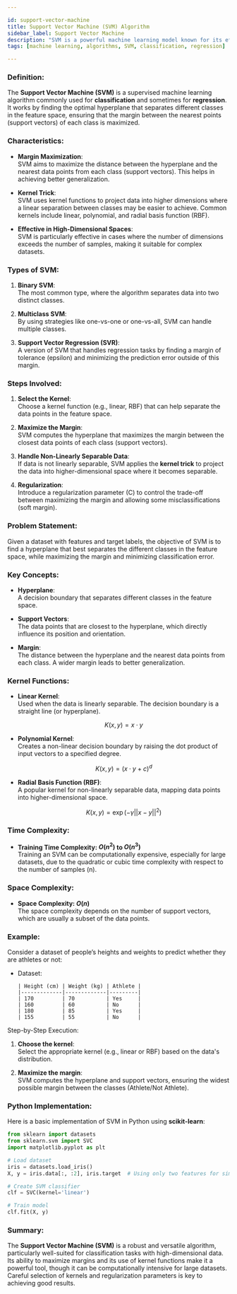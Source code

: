```yaml
---

id: support-vector-machine  
title: Support Vector Machine (SVM) Algorithm  
sidebar_label: Support Vector Machine  
description: "SVM is a powerful machine learning model known for its effectiveness in classification tasks and its ability to handle high-dimensional data."  
tags: [machine learning, algorithms, SVM, classification, regression]

---
```


### Definition:
The **Support Vector Machine (SVM)** is a supervised machine learning algorithm commonly used for **classification** and sometimes for **regression**. It works by finding the optimal hyperplane that separates different classes in the feature space, ensuring that the margin between the nearest points (support vectors) of each class is maximized.

### Characteristics:
- **Margin Maximization**:  
  SVM aims to maximize the distance between the hyperplane and the nearest data points from each class (support vectors). This helps in achieving better generalization.

- **Kernel Trick**:  
  SVM uses kernel functions to project data into higher dimensions where a linear separation between classes may be easier to achieve. Common kernels include linear, polynomial, and radial basis function (RBF).

- **Effective in High-Dimensional Spaces**:  
  SVM is particularly effective in cases where the number of dimensions exceeds the number of samples, making it suitable for complex datasets.

### Types of SVM:
1. **Binary SVM**:  
   The most common type, where the algorithm separates data into two distinct classes.
   
2. **Multiclass SVM**:  
   By using strategies like one-vs-one or one-vs-all, SVM can handle multiple classes.

3. **Support Vector Regression (SVR)**:  
   A version of SVM that handles regression tasks by finding a margin of tolerance (epsilon) and minimizing the prediction error outside of this margin.

### Steps Involved:
1. **Select the Kernel**:  
   Choose a kernel function (e.g., linear, RBF) that can help separate the data points in the feature space.

2. **Maximize the Margin**:  
   SVM computes the hyperplane that maximizes the margin between the closest data points of each class (support vectors).

3. **Handle Non-Linearly Separable Data**:  
   If data is not linearly separable, SVM applies the **kernel trick** to project the data into higher-dimensional space where it becomes separable.

4. **Regularization**:  
   Introduce a regularization parameter (C) to control the trade-off between maximizing the margin and allowing some misclassifications (soft margin).

### Problem Statement:
Given a dataset with features and target labels, the objective of SVM is to find a hyperplane that best separates the different classes in the feature space, while maximizing the margin and minimizing classification error.

### Key Concepts:
- **Hyperplane**:  
  A decision boundary that separates different classes in the feature space.

- **Support Vectors**:  
  The data points that are closest to the hyperplane, which directly influence its position and orientation.

- **Margin**:  
  The distance between the hyperplane and the nearest data points from each class. A wider margin leads to better generalization.

### Kernel Functions:
- **Linear Kernel**:  
  Used when the data is linearly separable. The decision boundary is a straight line (or hyperplane).
  
  $$K(x, y) = x \cdot y$$
  
- **Polynomial Kernel**:  
  Creates a non-linear decision boundary by raising the dot product of input vectors to a specified degree.
  
  $$K(x, y) = (x \cdot y + c)^d$$
  
- **Radial Basis Function (RBF)**:  
  A popular kernel for non-linearly separable data, mapping data points into higher-dimensional space.
  
  $$K(x, y) = \exp(-\gamma ||x - y||^2)$$

### Time Complexity:
- **Training Time Complexity: $O(n^2)$ to $O(n^3)$**  
  Training an SVM can be computationally expensive, especially for large datasets, due to the quadratic or cubic time complexity with respect to the number of samples (n).

### Space Complexity:
- **Space Complexity: $O(n)$**  
  The space complexity depends on the number of support vectors, which are usually a subset of the data points.

### Example:
Consider a dataset of people’s heights and weights to predict whether they are athletes or not:

- Dataset:
  ```  
  | Height (cm) | Weight (kg) | Athlete |  
  |-------------|-------------|---------|  
  | 170         | 70          | Yes     |  
  | 160         | 60          | No      |  
  | 180         | 85          | Yes     |  
  | 155         | 55          | No      |  
  ```

Step-by-Step Execution:

1. **Choose the kernel**:  
   Select the appropriate kernel (e.g., linear or RBF) based on the data's distribution.

2. **Maximize the margin**:  
   SVM computes the hyperplane and support vectors, ensuring the widest possible margin between the classes (Athlete/Not Athlete).

### Python Implementation:
Here is a basic implementation of SVM in Python using **scikit-learn**:

```python
from sklearn import datasets
from sklearn.svm import SVC
import matplotlib.pyplot as plt

# Load dataset
iris = datasets.load_iris()
X, y = iris.data[:, :2], iris.target  # Using only two features for simplicity

# Create SVM classifier
clf = SVC(kernel='linear')

# Train model
clf.fit(X, y)

```

### Summary:
The **Support Vector Machine (SVM)** is a robust and versatile algorithm, particularly well-suited for classification tasks with high-dimensional data. Its ability to maximize margins and its use of kernel functions make it a powerful tool, though it can be computationally intensive for large datasets. Careful selection of kernels and regularization parameters is key to achieving good results.
